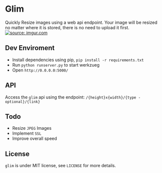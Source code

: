 Glim
====
Quickly Resize images using a web api endpoint. Your image will be resized no matter where it is stored, there is no need to upload it first.
<a href="http://imgur.com/z6VSeN6"><img src="http://i.imgur.com/z6VSeN6.png" title="source: imgur.com" /></a>
## Dev Enviroment
 - Install dependencies using pip, `pip install -r requirements.txt`
 - Run `python runserver.py` to start werkzueg
 - Open `http://0.0.0.0:5000/`

## API
Access the `glim` api using the endpoint: `/{height}x{width}/{type - optional}/{link}`

## Todo
 - Resize `JPEG` Images
 - Implement `SSL`
 - Improve overall speed

## License
`glim` is  under MIT license, see `LICENSE` for more details.
